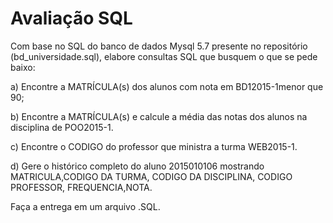 
# Avaliação SQL

Com base no SQL do banco de dados Mysql 5.7 presente no repositório (bd_universidade.sql), elabore consultas SQL que busquem o que se pede baixo:

a) Encontre a MATRÍCULA(s) dos alunos com nota em BD12015-1menor que 90;

b) Encontre a MATRÍCULA(s) e calcule a média das notas dos alunos na disciplina de POO2015-1. 

c) Encontre o CODIGO do professor que ministra a turma WEB2015-1.

d) Gere o histórico completo do aluno 2015010106 mostrando MATRICULA,CODIGO DA TURMA, CODIGO DA DISCIPLINA, CODIGO PROFESSOR, FREQUENCIA,NOTA.

Faça a entrega em um arquivo .SQL.
